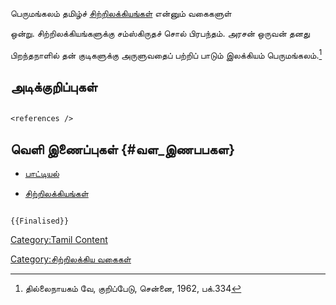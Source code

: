 பெருமங்கலம் தமிழ்ச் [சிற்றிலக்கியங்கள்](சிற்றிலக்கியங்கள் "wikilink") என்னும் வகைகளுள்
ஒன்று. சிற்றிலக்கியங்களுக்கு சம்ஸ்கிருதச் சொல் பிரபந்தம். அரசன் ஒருவன் தனது
பிறந்தநாளில் தன் குடிகளுக்கு அருளுவதைப் பற்றிப் பாடும் இலக்கியம் பெருமங்கலம்.[^1]

## அடிக்குறிப்புகள்

```{=html}
<references />
```
## வெளி இணைப்புகள் {#வள_இணபபகள}

-   [பாட்டியல்](பாட்டியல் "wikilink")
-   [சிற்றிலக்கியங்கள்](சிற்றிலக்கியங்கள் "wikilink")

```{=mediawiki}
{{Finalised}}
```
[Category:Tamil Content](Category:Tamil_Content "wikilink")
[Category:சிற்றிலக்கிய வகைகள்](Category:சிற்றிலக்கிய_வகைகள் "wikilink")

[^1]: தில்லைநாயகம் வே, குறிப்பேடு, சென்னை, 1962, பக்.334
